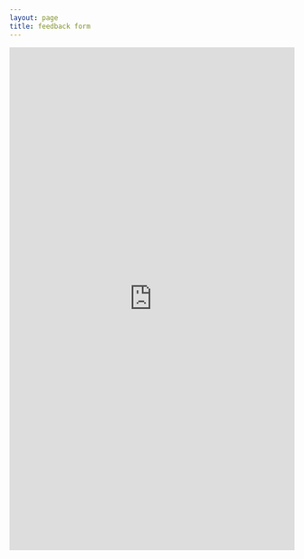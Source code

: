 ```yaml
---
layout: page
title: feedback form
---
```


<iframe src="https://docs.google.com/forms/d/e/1FAIpQLSek-M11Dh5wj3YXfrEbDbWl1veSg6ScQVetkuF9way8aqZQsQ/viewform?embedded=true" width="100%" height="888px" frameborder="0" marginheight="0" marginwidth="0">Loading...</iframe>
